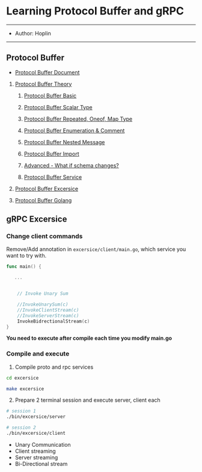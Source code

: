 # Learning Protocol Buffer and gRPC

---

- Author: Hoplin

---

## Protocol Buffer

- [Protocol Buffer Document](https://protobuf.dev)

1. [Protocol Buffer Theory](./Protobuf/1.%20Protobuf%20Theory/)

   1. [Protocol Buffer Basic](./Protobuf/1.%20Protobuf%20Theory/1.%20Protocol%20Buffer%20Basic.md)

   2. [Protocol Buffer Scalar Type](./Protobuf/1.%20Protobuf%20Theory/2.%20Protocol%20Buffer%20Data%20Type%20-%20Scalar%20Type.md)

   3. [Protocol Buffer Repeated, Oneof, Map Type](./Protobuf/1.%20Protobuf%20Theory/3.%20Protocol%20Buffer%20Data%20Type%20-%20Repeated,Oneof,Map%20Type.md)

   4. [Protocol Buffer Enumeration & Comment](./Protobuf/1.%20Protobuf%20Theory/4.%20Protocol%20Buffer%20Enumeration%20&%20Comment.md)

   5. [Protocol Buffer Nested Message](./Protobuf/1.%20Protobuf%20Theory/5.%20Protocol%20Buffer%20Nested%20Message.md)

   6. [Protocol Buffer Import](./Protobuf/1.%20Protobuf%20Theory/6.%20Protocol%20Buffer%20Import.md)

   7. [Advanced - What if schema changes?](./Protobuf/1.%20Protobuf%20Theory/7.%20Advanced%20-%20What%20if%20schema%20changes.md)

   8. [Protocol Buffer Service](./Protobuf/1.%20Protobuf%20Theory/8.%20Protocol%20Buffer%20Service.md)

2. [Protocol Buffer Excersice](./Protobuf/2.%20Protobuf%20Excercise/)

3. [Protocol Buffer Golang](./Protobuf/3.%20Protobuf%20Golang/)

## gRPC Excersice

### Change client commands

Remove/Add annotation in `excersice/client/main.go`, which service you want to try with.

```go
func main() {

   ...


	// Invoke Unary Sum

	//InvokeUnarySum(c)
	//InvokeClientStream(c)
	//InvokeServerStream(c)
	InvokeBidrectionalStream(c)
}
```

**You need to execute after compile each time you modify main.go**

### Compile and execute

1. Compile proto and rpc services

```bash
cd excersice

make excersice
```

2. Prepare 2 terminal session and execute server, client each

```bash
# session 1
./bin/excersice/server

# session 2
./bin/excersice/client
```

- Unary Communication
- Client streaming
- Server streaming
- Bi-Directional stream
